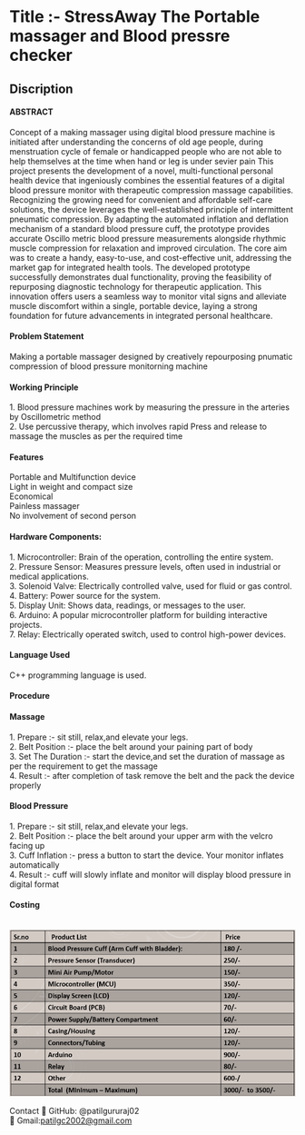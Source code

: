 <h1>Title :- StressAway The Portable massager and Blood pressre checker</h1>
<h2>Discription</h2>


<h4>ABSTRACT</h4>

Concept of a making massager using digital blood pressure machine is initiated after understanding the concerns of old age people, during menstruation cycle of female or handicapped people who are not able to help themselves at the time when hand or leg is under sevier pain This project presents the development of a novel, multi-functional personal health device that ingeniously combines the essential features of a digital blood pressure monitor with therapeutic compression massage capabilities. Recognizing the growing need for convenient and affordable self-care solutions, the device leverages the well-established principle of intermittent pneumatic compression. By adapting the automated inflation and deflation mechanism of a standard blood pressure cuff, the prototype provides accurate Oscillo metric blood pressure measurements alongside rhythmic muscle compression for relaxation and improved circulation. The core aim was to create a handy, easy-to-use, and cost-effective unit, addressing the market gap for integrated health tools. The developed prototype successfully demonstrates dual functionality, proving the feasibility of repurposing diagnostic technology for therapeutic application. This innovation offers users a seamless way to monitor vital signs and alleviate muscle discomfort within a single, portable device, laying a strong foundation for future advancements in integrated personal healthcare.

<h4>Problem Statement</h4>

Making a portable massager designed by creatively repourposing pnumatic compression of blood pressure monitorning machine

<h4>Working Principle </h4>
1. Blood pressure machines work by measuring the pressure in the arteries by Oscillometric method <br>
2. Use percussive therapy, which involves rapid Press and release to massage the muscles as per the required time


<h4>Features</h4>
Portable and Multifunction device<br>
Light in weight and compact size<br>
Economical<br>
Painless massager<br>
No involvement of second person<br>


<h4>Hardware Components:</h4>
1. Microcontroller: Brain of the operation, controlling the entire system.<br>
2. Pressure Sensor: Measures pressure levels, often used in industrial or medical applications.<br>
3. Solenoid Valve: Electrically controlled valve, used for fluid or gas control.<br>
4. Battery: Power source for the system.<br>
5. Display Unit: Shows data, readings, or messages to the user.<br>
6. Arduino: A popular microcontroller platform for building interactive projects.<br>
7. Relay: Electrically operated switch, used to control high-power devices.<br>


<h4>Language Used</h4>

 C++ programming language is used.


<h4>Procedure</h4> 

<h4>Massage</h4>
1. Prepare :- sit still, relax,and elevate your legs.<br>
2. ⁠Belt Position :- place the belt around your paining part of body <br>
3. ⁠Set The Duration :- start the device,and set the duration of massage as per the requirement to get the massage <br>
4. ⁠Result :- after completion of task remove the belt and the pack the device properly <br>
                                                              

<h4>⁠Blood Pressure </h4>
1. Prepare :- sit still, relax,and elevate your legs.<br>
2. ⁠⁠Belt Position :- place the belt around your upper arm with the velcro facing up <br>
3. ⁠Cuff Inflation :- press a button to start the device. Your monitor inflates automatically <br>
4. ⁠Result :- cuff will slowly inflate and monitor will display blood pressure in digital format


<h4>Costing</h4>
<br>
<img src="Costing.png"/>


<br>


Contact
📧 GitHub: @patilgururaj02<br>
📧 Gmail:patilgc2002@gmail.com
